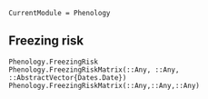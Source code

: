 ```@meta
CurrentModule = Phenology
```

## Freezing risk

```@docs
Phenology.FreezingRisk
Phenology.FreezingRiskMatrix(::Any, ::Any, ::AbstractVector{Dates.Date})
Phenology.FreezingRiskMatrix(::Any,::Any,::Any)
```